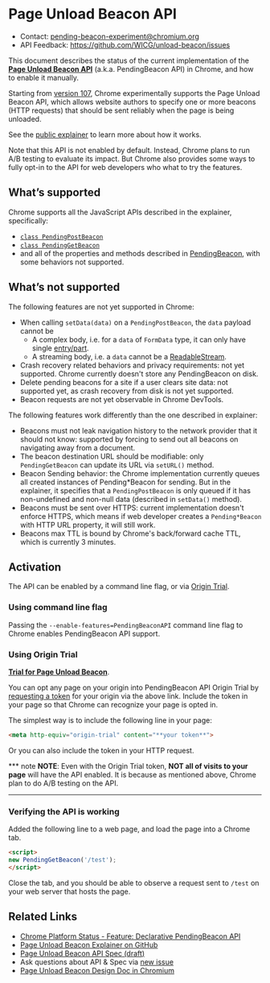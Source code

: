 # Page Unload Beacon API

- Contact: pending-beacon-experiment@chromium.org
- API Feedback: https://github.com/WICG/unload-beacon/issues

This document describes the status of the current implementation of the
[**Page Unload Beacon API**](https://wicg.github.io/unload-beacon/)
(a.k.a. PendingBeacon API) in Chrome, and how to enable it manually.

Starting from [version 107][status], Chrome experimentally supports the
Page Unload Beacon API,
which allows website authors to specify one or more beacons (HTTP requests) that should be sent reliably when the page is being unloaded.

See the [public explainer](https://github.com/WICG/unload-beacon#readme) to learn more about how it works.

Note that this API is not enabled by default. Instead, Chrome plans to run A/B testing to evaluate its impact. But Chrome also provides some ways to fully opt-in to the API for web developers who what to try the features.

## What’s supported

Chrome supports all the JavaScript APIs described in the explainer, specifically:

- [`class PendingPostBeacon`](https://github.com/WICG/unload-beacon#pendingpostbeacon)
- [`class PendingGetBeacon`](https://github.com/WICG/unload-beacon#pendinggetbeacon)
- and all of the properties and methods described in [PendingBeacon](https://github.com/WICG/unload-beacon#pendingbeacon), with some behaviors not supported.

## What’s not supported

The following features are not yet supported in Chrome:

- When calling `setData(data)` on a `PendingPostBeacon`, the `data` payload cannot be
  - A complex body, i.e. for a `data` of `FormData` type, it can only have single [entry/part][formdata-entry].
  - A streaming body, i.e. a `data` cannot be a [ReadableStream].
- Crash recovery related behaviors and privacy requirements: not yet supported. Chrome currently doesn't store any PendingBeacon on disk.
- Delete pending beacons for a site if a user clears site data: not supported yet, as crash recovery from disk is not yet supported.
- Beacon requests are not yet observable in Chrome DevTools.

The following features work differently than the one described in explainer:

- Beacons must not leak navigation history to the network provider that it should not know:
  supported by forcing to send out all beacons on navigating away from a document.
- The beacon destination URL should be modifiable: only `PendingGetBeacon` can
  update its URL via `setURL()` method.
- Beacon Sending behavior: the Chrome implementation currently queues all
  created instances of Pending*Beacon for sending. But in the explainer, it
  specifies that a `PendingPostBeacon` is only queued if it has non-undefined
  and non-null data (described in `setData()` method).
- Beacons must be sent over HTTPS: current implementation doesn't enforce HTTPS,
  which means if web developer creates a `Pending*Beacon` with HTTP URL property, it will still work.
- Beacons max TTL is bound by Chrome's back/forward cache TTL, which is currently 3 minutes.

[formdata-entry]: https://developer.mozilla.org/en-US/docs/Web/API/FormData/entries
[ReadableStream]: https://developer.mozilla.org/en-US/docs/Web/API/ReadableStream

## Activation

The API can be enabled by a command line flag, or via
[Origin Trial](https://developer.chrome.com/blog/origin-trials/).

### Using command line flag

Passing the `--enable-features=PendingBeaconAPI` command line flag
to Chrome enables PendingBeacon API support.

### Using Origin Trial

[**Trial for Page Unload Beacon**](https://developer.chrome.com/origintrials/#/view_trial/1581889369113886721).

You can opt any page on your origin into PendingBeacon API Origin Trial by [requesting a token][ot-tutorial] for your origin via the above link. Include the token in your page so that Chrome can recognize your page is opted in.

The simplest way is to include the following line in your page:

```html
<meta http-equiv="origin-trial" content="**your token**">
```

Or you can also include the token in your HTTP request.

*** note
**NOTE**: Even with the Origin Trial token, **NOT all of visits to your page** will have the API enabled. It is because as mentioned above, Chrome plan to do A/B testing on the API.
***

[ot-tutorial]: https://developer.chrome.com/docs/web-platform/origin-trials/#take-part-in-an-origin-trial

### Verifying the API is working

Added the following line to a web page, and load the page into a Chrome tab.

```html
<script>
new PendingGetBeacon('/test');
</script>
```

Close the tab, and you should be able to observe a request sent to `/test` on
your web server that hosts the page.

## Related Links

- [Chrome Platform Status - Feature: Declarative PendingBeacon API][status]
- [Page Unload Beacon Explainer on GitHub](https://github.com/WICG/unload-beacon#readme)
- [Page Unload Beacon API Spec (draft)](https://wicg.github.io/unload-beacon/)
- Ask questions about API & Spec via [new issue](https://github.com/WICG/unload-beacon/issues/new)
- [Page Unload Beacon Design Doc in Chromium](https://docs.google.com/document/d/1QIFUu6Ne8x0W62RKJSoTtZjSd_bIM2yXZSELxdeuTFo/edit#)

[status]: https://chromestatus.com/feature/5690553554436096
